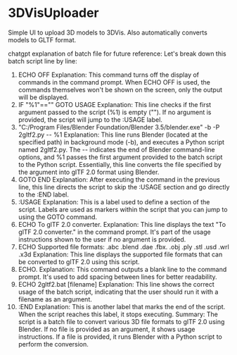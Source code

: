 # 3DVisUploader

Simple UI to upload 3D models to 3DVis.
Also automatically converts models to GLTF format.


chatgpt explanation of batch file for future reference:
Let's break down this batch script line by line:

1. ECHO OFF
Explanation: This command turns off the display of commands in the command prompt. When ECHO OFF is used, the commands themselves won't be shown on the screen, only the output will be displayed.
2. IF "%1"=="" GOTO USAGE
Explanation: This line checks if the first argument passed to the script (%1) is empty (""). If no argument is provided, the script will jump to the :USAGE label.
3. "C:/Program Files/Blender Foundation/Blender 3.5/blender.exe" -b -P 2gltf2.py -- %1
Explanation: This line runs Blender (located at the specified path) in background mode (-b), and executes a Python script named 2gltf2.py. The -- indicates the end of Blender command-line options, and %1 passes the first argument provided to the batch script to the Python script. Essentially, this line converts the file specified by the argument into glTF 2.0 format using Blender.
4. GOTO END
Explanation: After executing the command in the previous line, this line directs the script to skip the :USAGE section and go directly to the :END label.
5. :USAGE
Explanation: This is a label used to define a section of the script. Labels are used as markers within the script that you can jump to using the GOTO command.
6. ECHO To glTF 2.0 converter.
Explanation: This line displays the text "To glTF 2.0 converter." in the command prompt. It's part of the usage instructions shown to the user if no argument is provided.
7. ECHO Supported file formats: .abc .blend .dae .fbx. .obj .ply .stl .usd .wrl .x3d
Explanation: This line displays the supported file formats that can be converted to glTF 2.0 using this script.
8. ECHO.
Explanation: This command outputs a blank line to the command prompt. It's used to add spacing between lines for better readability.
9. ECHO 2gltf2.bat [filename]
Explanation: This line shows the correct usage of the batch script, indicating that the user should run it with a filename as an argument.
10. :END
Explanation: This is another label that marks the end of the script. When the script reaches this label, it stops executing.
Summary:
The script is a batch file to convert various 3D file formats to glTF 2.0 using Blender. If no file is provided as an argument, it shows usage instructions. If a file is provided, it runs Blender with a Python script to perform the conversion.